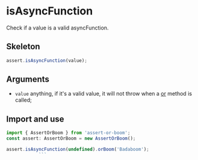 # isAsyncFunction

Check if a value is a valid asyncFunction.

## Skeleton

```ts
assert.isAsyncFunction(value);
```

## Arguments

- `value` anything, if it's a valid value, it will not throw when a [or](../or.md) method is called;

## Import and use

````ts
import { AssertOrBoom } from 'assert-or-boom';
const assert: AssertOrBoom = new AssertOrBoom();

assert.isAsyncFunction(undefined).orBoom('Badaboom');
            ```
````
